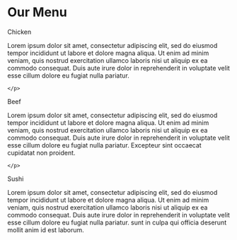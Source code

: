 <!DOCTYPE html>
<html lang="en">
<head>
    <meta charset="UTF-8">
    <meta http-equiv="X-UA-Compatible" content="IE=edge">
    <meta name="viewport" content="width=device-width, initial-scale=1.0">
    <link rel="stylesheet"   href="css/stylesheet.css" />
    <title>Document</title>
</head>
<body>
<div>
<div class="our-menu">  <h1>Our Menu</h1> </div>

<div id="inline">
  
<section id="ourchicken">
    <p class="chicken"> Chicken</p>
    <p class="chickenpage"> 
        Lorem ipsum dolor sit amet, consectetur adipiscing elit, 
        sed do eiusmod tempor incididunt ut labore et dolore magna aliqua. Ut enim ad minim veniam,
         quis nostrud exercitation ullamco laboris nisi ut aliquip ex ea commodo consequat. Duis aute irure dolor in 
         reprehenderit in voluptate velit esse cillum dolore eu fugiat nulla pariatur.
          
    </p>
</section>

<section id="ourbeef">
    <p class="beef"> Beef</p>
    <p class="beefpage">
        Lorem ipsum dolor sit amet, consectetur adipiscing elit, 
        sed do eiusmod tempor incididunt ut labore et dolore magna aliqua. Ut enim ad minim veniam,
         quis nostrud exercitation ullamco laboris nisi ut aliquip ex ea commodo consequat. Duis aute irure dolor in 
         reprehenderit in voluptate velit esse cillum dolore eu fugiat nulla pariatur.
          Excepteur sint occaecat cupidatat non proident.
        
    </p>
</section>
   

<section id="oursushi">
    <p class="sushi"> Sushi</p>
    <p class="sushipage">
        Lorem ipsum dolor sit amet, consectetur adipiscing elit, 
        sed do eiusmod tempor incididunt ut labore et dolore magna aliqua. Ut enim ad minim veniam,
         quis nostrud exercitation ullamco laboris nisi ut aliquip ex ea commodo consequat. Duis aute irure dolor in 
         reprehenderit in voluptate velit esse cillum dolore eu fugiat nulla pariatur.
          sunt in culpa qui officia deserunt mollit anim id est laborum.
    </p>
</section>
</div>
</div>
</body>
</html>
